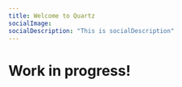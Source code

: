 ```yaml
---
title: Welcome to Quartz
socialImage: 
socialDescription: "This is socialDescription"
---
```


# Work in progress!